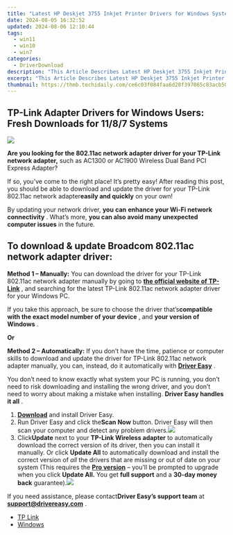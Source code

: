 ```yaml
---
title: "Latest HP Deskjet 3755 Inkjet Printer Drivers for Windows Systems: 10/8/7"
date: 2024-08-05 16:32:52
updated: 2024-08-06 12:10:44
tags:
  - win11
  - win10
  - win7
categories:
  - DriverDownload
description: "This Article Describes Latest HP Deskjet 3755 Inkjet Printer Drivers for Windows Systems: 10/8/7"
excerpt: "This Article Describes Latest HP Deskjet 3755 Inkjet Printer Drivers for Windows Systems: 10/8/7"
thumbnail: https://thmb.techidaily.com/ce6c03f084faa6d28f397065c83acb50be7be1ae3bde8fc728fb219e33b59c83.jpeg
---
```


## TP-Link Adapter Drivers for Windows Users: Fresh Downloads for 11/8/7 Systems

![](https://images.drivereasy.com/wp-content/uploads/2018/12/snap000008.png)

 **Are you looking for the 802.11ac network adapter driver for your TP-Link network adapter,** such as AC1300 or AC1900 Wireless Dual Band PCI Express Adapter?

 If so, you’ve come to the right place! It’s pretty easy! After reading this post, you should be able to download and update the driver for your TP-Link 802.11ac network adapter**easily and quickly** on your own!

 By updating your network driver, **you**  **can**  **enhance your Wi-Fi network connectivity** . What’s more, **you can also avoid many unexpected computer issues**   in the future.

## **To download & update Broadcom 802.11ac network adapter driver:**

**Method 1 – Manually:**  You can download the driver for your TP-Link 802.11ac network adapter manually by going to **[the official website of TP-Link](https://www.tp-link.com/us/)**  , and searching for the latest TP-Link 802.11ac network adapter driver for your Windows PC.

 If you take this approach, be sure to choose the driver that’s**compatible with the exact model number of your device** , and **your version of Windows** .

**Or**

**Method 2 – Automatically:** If you don’t have the time, patience or computer skills to download and update the driver for TP-Link 802.11ac network adapter manually, you can, instead, do it automatically with **[Driver Easy](https://tools.techidaily.com/drivereasy/download/)**  .

 You don’t need to know exactly what system your PC is running, you don’t need to risk downloading and installing the wrong driver, and you don’t need to worry about making a mistake when installing. **Driver Easy handles it all** .

1. **[Download](https://tools.techidaily.com/drivereasy/download/)**  and install Driver Easy.
2. Run Driver Easy and click the**Scan Now** button. Driver Easy will then scan your computer and detect any problem drivers.![](https://images.drivereasy.com/wp-content/uploads/2018/12/Snap1.jpg)
3. Click**Update** next to your **TP-Link Wireless adapter** to automatically download the correct version of its driver, then you can install it manually. Or click **Update All** to automatically download and install the correct version of _all_ the drivers that are missing or out of date on your system (This requires the **[Pro version](https://tools.techidaily.com/drivereasy/download/)**  – you’ll be prompted to upgrade when you click **Update All.**  You get **full support** and a **30-day money back** guarantee).![](https://images.drivereasy.com/wp-content/uploads/2018/12/Snap2.jpg)

 If you need assistance, please contact**Driver Easy’s support team** at [**support@drivereasy.com**](https://tools.techidaily.com/drivereasy/download/) .

* [TP Link](https://tools.techidaily.com/drivereasy/download/)
* [Windows](https://tools.techidaily.com/drivereasy/download/)

<ins class="adsbygoogle"
     style="display:block"
     data-ad-format="autorelaxed"
     data-ad-client="ca-pub-7571918770474297"
     data-ad-slot="1223367746"></ins>



<ins class="adsbygoogle"
     style="display:block"
     data-ad-client="ca-pub-7571918770474297"
     data-ad-slot="8358498916"
     data-ad-format="auto"
     data-full-width-responsive="true"></ins>
